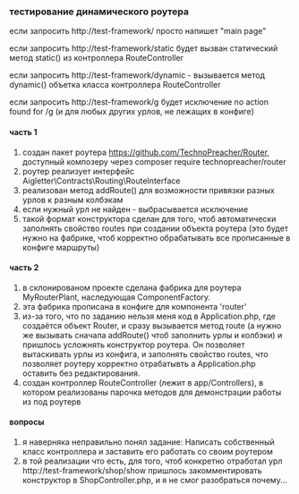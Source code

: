 ### **тестирование динамического роутера**

если запросить   http://test-framework/ просто напишет "main page"

если запросить  http://test-framework/static будет вызван статический метод static() из контроллера RouteController

если запросить http://test-framework/dynamic - вызывается метод dynamic() объетка класса контроллера RouteController

если запросить   http://test-framework/g будет исключение no action found for /g (и для любых других урлов, не лежащих в конфиге)

#### часть 1
1. создан пакет роутера https://github.com/TechnoPreacher/Router, доступный композеру через composer require technopreacher/router
2. роутер реализует интерфейс Aigletter\Contracts\Routing\RouteInterface
3. реализован метод addRoute() для возможности привязки разных урлов к разным колбэкам 
4. если нужный урл не найден - выбрасывается исключение
5. такой формат конструктора сделан для того, чтоб автоматически заполнять свойство routes при создании объекта роутера (это будет нужно на фабрике, чтоб корректно обрабатывать все прописанные в конфиге маршруты)

#### часть 2
1. в склонированом проекте сделана фабрика для роутера MyRouterPlant, наследующая ComponentFactory.
2. эта фабрика прописана в конфиге для компонента 'router'
3. из-за того, что по заданию нельзя меня код в Application.php, где создаётся объект Router, и сразу вызывается метод route (а нужно же вызывать сначала addRoute() чтоб заполнить урлы и колбэки) и пришлось усложнять конструктор роутера. 
Он позволяет вытаскивать урлы из конфига, и заполнять свойство routes, что позволяет роутеру корректно отрабатывть а Application.php оставить без редактирования.
4. создан контроллер RouteController (лежит в app/Controllers), в котором реализованы парочка методов для демонстрации работы из под роутерв

#### вопросы
1. я наверняка неправильно понял задание: Написать собственный класс контроллера и заставить его работать со своим роутером
2. в той реализации что есть, для того, чтоб конкретно отработал урл http://test-framework/shop/show пришлось закомментировать конструктор в ShopController.php, и я не смог разобраться почему...

